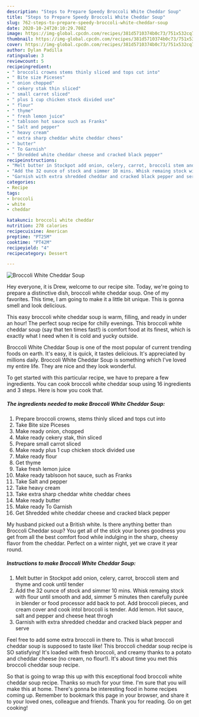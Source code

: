 ```yaml
---
description: "Steps to Prepare Speedy Broccoli White Cheddar Soup"
title: "Steps to Prepare Speedy Broccoli White Cheddar Soup"
slug: 762-steps-to-prepare-speedy-broccoli-white-cheddar-soup
date: 2020-10-24T20:10:29.708Z
image: https://img-global.cpcdn.com/recipes/381d5710374b0c73/751x532cq70/broccoli-white-cheddar-soup-recipe-main-photo.jpg
thumbnail: https://img-global.cpcdn.com/recipes/381d5710374b0c73/751x532cq70/broccoli-white-cheddar-soup-recipe-main-photo.jpg
cover: https://img-global.cpcdn.com/recipes/381d5710374b0c73/751x532cq70/broccoli-white-cheddar-soup-recipe-main-photo.jpg
author: Dylan Padilla
ratingvalue: 3
reviewcount: 5
recipeingredient:
- " broccoli crowns stems thinly sliced and tops cut into"
- " Bite size Piceses"
- " onion chopped"
- " cekery stak thin sliced"
- " small carrot sliced"
- " plus 1 cup chicken stock divided use"
- " flour"
- " thyme"
- " fresh lemon juice"
- " tablsoon hot sauce such as Franks"
- " Salt and pepper"
- " heavy cream"
- " extra sharp cheddar white cheddar chees"
- " butter"
- " To Garnish"
- " Shredded white cheddar cheese and cracked black pepper"
recipeinstructions:
- "Melt butter in Stockpot add onion, celery, carrot, broccoli stem and thyme and cook until tender"
- "Add the 32 ounce of stock and simmer 10 mins. Whisk remaing stock with flour until smooth and add, simmer 5 minutes then carefully purée in blender or food processor add back to pot. Add broccoli pieces, and cream cover and cook intol broccoli is tender. Add lemon. Hot sauce, salt and pepper and cheese heat throgh"
- "Garnish with extra shredded cheddar and cracked black pepper and serve"
categories:
- Recipe
tags:
- broccoli
- white
- cheddar

katakunci: broccoli white cheddar 
nutrition: 278 calories
recipecuisine: American
preptime: "PT25M"
cooktime: "PT42M"
recipeyield: "4"
recipecategory: Dessert

---
```



![Broccoli White Cheddar Soup](https://img-global.cpcdn.com/recipes/381d5710374b0c73/751x532cq70/broccoli-white-cheddar-soup-recipe-main-photo.jpg)

Hey everyone, it is Drew, welcome to our recipe site. Today, we're going to prepare a distinctive dish, broccoli white cheddar soup. One of my favorites. This time, I am going to make it a little bit unique. This is gonna smell and look delicious.

This easy broccoli white cheddar soup is warm, filling, and ready in under an hour! The perfect soup recipe for chilly evenings. This broccoli white cheddar soup (say that ten times fast!) is comfort food at its finest, which is exactly what I need when it is cold and yucky outside.

Broccoli White Cheddar Soup is one of the most popular of current trending foods on earth. It's easy, it is quick, it tastes delicious. It's appreciated by millions daily. Broccoli White Cheddar Soup is something which I've loved my entire life. They are nice and they look wonderful.


To get started with this particular recipe, we have to prepare a few ingredients. You can cook broccoli white cheddar soup using 16 ingredients and 3 steps. Here is how you cook that.

<!--inarticleads1-->

##### The ingredients needed to make Broccoli White Cheddar Soup:

1. Prepare  broccoli crowns, stems thinly sliced and tops cut into
1. Take  Bite size Piceses
1. Make ready  onion, chopped
1. Make ready  cekery stak, thin sliced
1. Prepare  small carrot sliced
1. Make ready  plus 1 cup chicken stock divided use
1. Make ready  flour
1. Get  thyme
1. Take  fresh lemon juice
1. Make ready  tablsoon hot sauce, such as Franks
1. Take  Salt and pepper
1. Take  heavy cream
1. Take  extra sharp cheddar white cheddar chees
1. Make ready  butter
1. Make ready  To Garnish
1. Get  Shredded white cheddar cheese and cracked black pepper


My husband picked out a British white. Is there anything better than Broccoli Cheddar soup? You get all of the stick your bones goodness you get from all the best comfort food while indulging in the sharp, cheesy flavor from the cheddar. Perfect on a winter night, yet we crave it year round. 

<!--inarticleads2-->

##### Instructions to make Broccoli White Cheddar Soup:

1. Melt butter in Stockpot add onion, celery, carrot, broccoli stem and thyme and cook until tender
1. Add the 32 ounce of stock and simmer 10 mins. Whisk remaing stock with flour until smooth and add, simmer 5 minutes then carefully purée in blender or food processor add back to pot. Add broccoli pieces, and cream cover and cook intol broccoli is tender. Add lemon. Hot sauce, salt and pepper and cheese heat throgh
1. Garnish with extra shredded cheddar and cracked black pepper and serve


Feel free to add some extra broccoli in there to. This is what broccoli cheddar soup is supposed to taste like! This broccoli cheddar soup recipe is SO satisfying! It&#39;s loaded with fresh broccoli, and creamy thanks to a potato and cheddar cheese (no cream, no flour!). It&#39;s about time you met this broccoli cheddar soup recipe. 

So that is going to wrap this up with this exceptional food broccoli white cheddar soup recipe. Thanks so much for your time. I'm sure that you will make this at home. There's gonna be interesting food in home recipes coming up. Remember to bookmark this page in your browser, and share it to your loved ones, colleague and friends. Thank you for reading. Go on get cooking!
